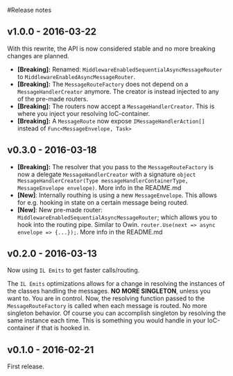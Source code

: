 #Release notes

## v1.0.0 - 2016-03-22
With this rewrite, the API is now considered stable and no more breaking changes are planned.

- **[Breaking]:** Renamed: `MiddlewareEnabledSequentialAsyncMessageRouter` to `MiddlewareEnabledAsyncMessageRouter`.
- **[Breaking]:** The `MessageRouteFactory` does not depend on a `MessageHandlerCreator` anymore. The creator is instead injected to any of the pre-made routers.
- **[Breaking]:** The routers now accept a `MessageHandlerCreator`. This is where you inject your resolving IoC-container.
- **[Breaking]:** A `MessageRoute` now expose `IMessageHandlerAction[]` instead of `Func<MessageEnvelope, Task>`

## v0.3.0 - 2016-03-18
- **[Breaking]:** The resolver that you pass to the `MessageRouteFactory` is now a delegate `MessageHandlerCreator` with a signature `object MessageHandlerCreator(Type messageHandlerContainerType, MessageEnvelope envelope)`. More info in the README.md
- **[New]**: Internally routhing is using a new `MessageEnvelope`. This allows for e.g. hooking in state on a certain message being routed.
- **[New]**: New pre-made router: `MiddlewareEnabledSequentialAsyncMessageRouter`; which allows you to hook into the routing pipe. Similar to Owin. `router.Use(next => async envelope => {...});`. More info in the README.md

## v0.2.0 - 2016-03-13
Now using `IL Emits` to get faster calls/routing.

The `IL Emits` optimizations allows for a change in resolving the instances of the classes handling the messages. **NO MORE SINGLETON**, unless you want to. You are in control. Now, the resolving function passed to the `MessageRouteFactory` is called when each message is routed. No more singleton behavior. Of course you can accomplish singleton by resolving the same instance each time. This is something you would handle in your IoC-container if that is hooked in.

## v0.1.0 - 2016-02-21
First release.